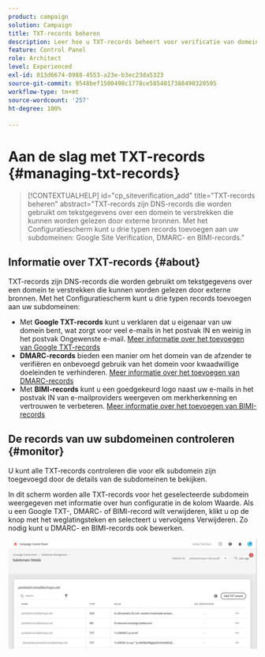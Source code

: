 ```yaml
---
product: campaign
solution: Campaign
title: TXT-records beheren
description: Leer hoe u TXT-records beheert voor verificatie van domeineigendom.
feature: Control Panel
role: Architect
level: Experienced
exl-id: 013d6674-0988-4553-a23e-b3ec23da5323
source-git-commit: 9548bef1500498c1778ce5854017388490320595
workflow-type: tm+mt
source-wordcount: '257'
ht-degree: 100%

---
```


# Aan de slag met TXT-records {#managing-txt-records}

>[!CONTEXTUALHELP]
>id="cp_siteverification_add"
>title="TXT-records beheren"
>abstract="TXT-records zijn DNS-records die worden gebruikt om tekstgegevens over een domein te verstrekken die kunnen worden gelezen door externe bronnen. Met het Configuratiescherm kunt u drie typen records toevoegen aan uw subdomeinen: Google Site Verification, DMARC- en BIMI-records."

## Informatie over TXT-records {#about}

TXT-records zijn DNS-records die worden gebruikt om tekstgegevens over een domein te verstrekken die kunnen worden gelezen door externe bronnen. Met het Configuratiescherm kunt u drie typen records toevoegen aan uw subdomeinen:

* Met **Google TXT-records** kunt u verklaren dat u eigenaar van uw domein bent, wat zorgt voor veel e-mails in het postvak IN en weinig in het postvak Ongewenste e-mail. [Meer informatie over het toevoegen van Google TXT-records](managing-txt-records.md)
* **DMARC-records** bieden een manier om het domein van de afzender te verifiëren en onbevoegd gebruik van het domein voor kwaadwillige doeleinden te verhinderen. [Meer informatie over het toevoegen van DMARC-records](dmarc.md)
* Met **BIMI-records** kunt u een goedgekeurd logo naast uw e-mails in het postvak IN van e-mailproviders weergeven om merkherkenning en vertrouwen te verbeteren. [Meer informatie over het toevoegen van BIMI-records](bimi.md)

## De records van uw subdomeinen controleren {#monitor}

U kunt alle TXT-records controleren die voor elk subdomein zijn toegevoegd door de details van de subdomeinen te bekijken.

In dit scherm worden alle TXT-records voor het geselecteerde subdomein weergegeven met informatie over hun configuratie in de kolom Waarde. Als u een Google TXT-, DMARC- of BIMI-record wilt verwijderen, klikt u op de knop met het weglatingsteken en selecteert u vervolgens Verwijderen. Zo nodig kunt u DMARC- en BIMI-records ook bewerken.

![](assets/txt-records.png)
